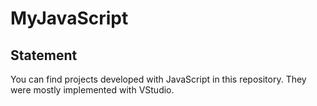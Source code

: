 # MyJavaScript

## Statement

You can find projects developed with JavaScript in this repository. They were mostly implemented with VStudio.
